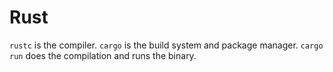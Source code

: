 # Rust

`rustc` is the compiler. `cargo` is the build system and package manager. `cargo run` does the compilation and runs the binary.
